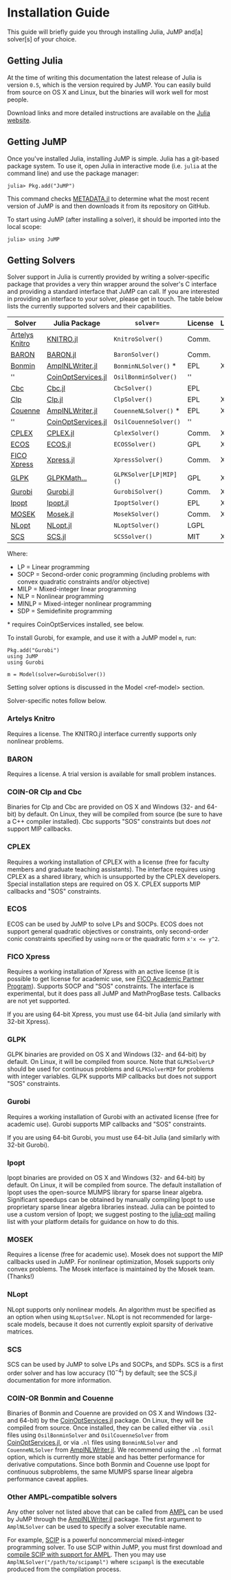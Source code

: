 Installation Guide
==================

This guide will briefly guide you through installing Julia, JuMP and\[a\] solver\[s\] of your choice.

Getting Julia
-------------

At the time of writing this documentation the latest release of Julia is version `0.5`, which is the version required by JuMP. You can easily build from source on OS X and Linux, but the binaries will work well for most people.

Download links and more detailed instructions are available on the [Julia website](http://julialang.org).

Getting JuMP
------------

Once you've installed Julia, installing JuMP is simple. Julia has a git-based package system. To use it, open Julia in interactive mode (i.e. `julia` at the command line) and use the package manager:

    julia> Pkg.add("JuMP")

This command checks [METADATA.jl](https://github.com/JuliaLang/METADATA.jl) to determine what the most recent version of JuMP is and then downloads it from its repository on GitHub.

To start using JuMP (after installing a solver), it should be imported into the local scope:

    julia> using JuMP

Getting Solvers
---------------

Solver support in Julia is currently provided by writing a solver-specific package that provides a very thin wrapper around the solver's C interface and providing a standard interface that JuMP can call. If you are interested in providing an interface to your solver, please get in touch. The table below lists the currently supported solvers and their capabilities.


| Solver                                                                           | Julia Package                                                                   | `solver=`                 | License     | LP    | SOCP  | MILP  | NLP   | MINLP | SDP   |
| -------------------------------------------------------------------------------- | ------------------------------------------------------------------------------- | ------------------------- | ----------- | ----- | ----- | ----- | ----- | ----- | ----- |
| [Artelys Knitro](http://artelys.com/en/optimization-tools/knitro)                | [KNITRO.jl](https://github.com/JuliaOpt/KNITRO.jl)                              | `KnitroSolver()`          |  Comm.      |       |       |       | X     | X     |       |
| [BARON](http://archimedes.cheme.cmu.edu/?q=baron>)                               | [BARON.jl](https://github.com/joehuchette/BARON.jl)                             | `BaronSolver()`           |  Comm.      |       |       |       | X     | X     |       |
| [Bonmin](https://projects.coin-or.org/Bonmin)                                    | [AmplNLWriter.jl](https://github.com/JackDunnNZ/AmplNLWriter.jl)                | `BonminNLSolver()` *      |  EPL        | X     |       | X     | X     | X     |       |
| ''                                                                               | [CoinOptServices.jl](https://github.com/JuliaOpt/CoinOptServices.jl)            | `OsilBonminSolver()`      |  ''         |       |       |       |       |       |       |
| [Cbc](https://projects.coin-or.org/Cbc)                                          | [Cbc.jl](https://github.com/JuliaOpt/Cbc.jl)                                    | `CbcSolver()`             |  EPL        |       |       | X     |       |       |       |
| [Clp](https://projects.coin-or.org/Clp)                                          | [Clp.jl](https://github.com/JuliaOpt/Clp.jl)                                    | `ClpSolver()`             |  EPL        | X     |       |       |       |       |       |
| [Couenne](https://projects.coin-or.org/Couenne)                                  | [AmplNLWriter.jl](https://github.com/JackDunnNZ/AmplNLWriter.jl)                | `CouenneNLSolver()` *     |  EPL        | X     |       | X     | X     | X     |       |
| ''                                                                               | [CoinOptServices.jl](https://github.com/JuliaOpt/CoinOptServices.jl)            | `OsilCouenneSolver()`     |  ''         |       |       |       |       |       |       |
| [CPLEX](http://www-01.ibm.com/software/commerce/optimization/cplex-optimizer/)   | [CPLEX.jl](https://github.com/JuliaOpt/CPLEX.jl)                                | `CplexSolver()`           |  Comm.      | X     | X     | X     |       |       |       |
| [ECOS](https://github.com/ifa-ethz/ecos)                                         | [ECOS.jl](https://github.com/JuliaOpt/ECOS.jl)                                  | `ECOSSolver()`            |  GPL        | X     | X     |       |       |       |       |
| [FICO Xpress](http://www.fico.com/en/products/fico-xpress-optimization-suite)    | [Xpress.jl](https://github.com/JuliaOpt/Xpress.jl)                              | `XpressSolver()`          |  Comm.      | X     | X     | X     |       |       |       |
| [GLPK](http://www.gnu.org/software/glpk/)                                        | [GLPKMath...](https://github.com/JuliaOpt/GLPKMathProgInterface.jl)             | `GLPKSolver[LP\|MIP]()`   |  GPL        | X     |       | X     |       |       |       |
| [Gurobi](http://gurobi.com)                                                      | [Gurobi.jl](https://github.com/JuliaOpt/Gurobi.jl)                              | `GurobiSolver()`          |  Comm.      | X     | X     | X     |       |       |       |
| [Ipopt](https://projects.coin-or.org/Ipopt)                                      | [Ipopt.jl](https://github.com/JuliaOpt/Ipopt.jl)                                | `IpoptSolver()`           |  EPL        | X     |       |       | X     |       |       |
| [MOSEK](http://www.mosek.com/)                                                   | [Mosek.jl](https://github.com/JuliaOpt/Mosek.jl)                                | `MosekSolver()`           |  Comm.      | X     | X     | X     | X     |       | X     |
| [NLopt](http://ab-initio.mit.edu/wiki/index.php/NLopt)                           | [NLopt.jl](https://github.com/JuliaOpt/NLopt.jl)                                | `NLoptSolver()`           |  LGPL       |       |       |       | X     |       |       |
| [SCS](https://github.com/cvxgrp/scs>)                                            | [SCS.jl](https://github.com/JuliaOpt/SCS.jl)                                    | `SCSSolver()`             |  MIT        | X     | X     |       |       |       | X     |


Where:

-   LP = Linear programming
-   SOCP = Second-order conic programming (including problems with convex quadratic constraints and/or objective)
-   MILP = Mixed-integer linear programming
-   NLP = Nonlinear programming
-   MINLP = Mixed-integer nonlinear programming
-   SDP = Semidefinite programming 

\* requires CoinOptServices installed, see below.

To install Gurobi, for example, and use it with a JuMP model `m`, run:

    Pkg.add("Gurobi")
    using JuMP
    using Gurobi

    m = Model(solver=GurobiSolver())

Setting solver options is discussed in the Model &lt;ref-model&gt; section.

Solver-specific notes follow below.

### Artelys Knitro

Requires a license. The KNITRO.jl interface currently supports only nonlinear problems.

### BARON

Requires a license. A trial version is available for small problem instances.

### COIN-OR Clp and Cbc

Binaries for Clp and Cbc are provided on OS X and Windows (32- and 64-bit) by default. On Linux, they will be compiled from source (be sure to have a C++ compiler installed). Cbc supports "SOS" constraints but does *not* support MIP callbacks.

### CPLEX

Requires a working installation of CPLEX with a license (free for faculty members and graduate teaching assistants). The interface requires using CPLEX as a shared library, which is unsupported by the CPLEX developers. Special installation steps are required on OS X. CPLEX supports MIP callbacks and "SOS" constraints.

### ECOS

ECOS can be used by JuMP to solve LPs and SOCPs. ECOS does not support general quadratic objectives or constraints, only second-order conic constraints specified by using `norm` or the quadratic form `x'x <= y^2`.

### FICO Xpress

Requires a working installation of Xpress with an active license (it is possible to get license for academic use, see [FICO Academic Partner Program](http://subscribe.fico.com/Academic-Partner-Program)). Supports SOCP and "SOS" constraints. The interface is experimental, but it does pass all JuMP and MathProgBase tests. Callbacks are not yet supported.

If you are using 64-bit Xpress, you must use 64-bit Julia (and similarly with 32-bit Xpress).

### GLPK

GLPK binaries are provided on OS X and Windows (32- and 64-bit) by default. On Linux, it will be compiled from source. Note that `GLPKSolverLP` should be used for continuous problems and `GLPKSolverMIP` for problems with integer variables. GLPK supports MIP callbacks but does not support "SOS" constraints.

### Gurobi

Requires a working installation of Gurobi with an activated license (free for academic use). Gurobi supports MIP callbacks and "SOS" constraints.

If you are using 64-bit Gurobi, you must use 64-bit Julia (and similarly with 32-bit Gurobi).

### Ipopt

Ipopt binaries are provided on OS X and Windows (32- and 64-bit) by default. On Linux, it will be compiled from source. The default installation of Ipopt uses the open-source MUMPS library for sparse linear algebra. Significant speedups can be obtained by manually compiling Ipopt to use proprietary sparse linear algebra libraries instead. Julia can be pointed to use a custom version of Ipopt; we suggest posting to the [julia-opt](https://groups.google.com/forum/#!forum/julia-opt) mailing list with your platform details for guidance on how to do this.

### MOSEK

Requires a license (free for academic use). Mosek does not support the MIP callbacks used in JuMP. For nonlinear optimization, Mosek supports only convex problems. The Mosek interface is maintained by the Mosek team. (Thanks!)

### NLopt

NLopt supports only nonlinear models. An algorithm must be specified as an option when using `NLoptSolver`. NLopt is not recommended for large-scale models, because it does not currently exploit sparsity of derivative matrices.

### SCS

SCS can be used by JuMP to solve LPs and SOCPs, and SDPs. SCS is a first order solver and has low accuracy (10<sup>−4</sup>) by default; see the SCS.jl documentation for more information.

### COIN-OR Bonmin and Couenne

Binaries of Bonmin and Couenne are provided on OS X and Windows (32- and 64-bit) by the [CoinOptServices.jl](https://github.com/JuliaOpt/CoinOptServices.jl) package. On Linux, they will be compiled from source. Once installed, they can be called either via `.osil` files using `OsilBonminSolver` and `OsilCouenneSolver` from [CoinOptServices.jl](https://github.com/JuliaOpt/CoinOptServices.jl), or via `.nl` files using `BonminNLSolver` and `CouenneNLSolver` from [AmplNLWriter.jl](https://github.com/JackDunnNZ/AmplNLWriter.jl). We recommend using the `.nl` format option, which is currently more stable and has better performance for derivative computations. Since both Bonmin and Couenne use Ipopt for continuous subproblems, the same MUMPS sparse linear algebra performance caveat applies.

### Other AMPL-compatible solvers

Any other solver not listed above that can be called from [AMPL](http://ampl.com/products/solvers/all-solvers-for-ampl/) can be used by JuMP through the [AmplNLWriter.jl](https://github.com/JuliaOpt/AmplNLWriter.jl) package. The first argument to `AmplNLSolver` can be used to specify a solver executable name.

For example, [SCIP](http://scip.zib.de/) is a powerful noncommercial mixed-integer programming solver. To use SCIP within JuMP, you must first download and [compile SCIP with support for AMPL](http://zverovich.net/2012/08/07/using-scip-with-ampl.html). Then you may use `AmplNLSolver("/path/to/scipampl")` where `scipampl` is the executable produced from the compilation process.
